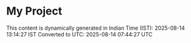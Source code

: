 # My Project

This content is dynamically generated in Indian Time (IST): 2025-08-14 13:14:27 IST
Converted to UTC: 2025-08-14 07:44:27 UTC
